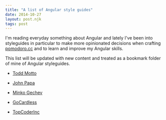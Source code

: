 ```yaml
---
title: "A list of Angular style guides"
date: 2014-10-27
layout: post.njk
tags: post
---
```


I'm reading everyday something about Angular and lately I've been into styleguides in particular to make more opinionated decisions when crafting [pomodoro.cc](https://pomodoro.cc/) and to learn and improve my Angular skills.

This list will be updated with new content and treated as a bookmark folder of mine of Angular styleguides.

- [Todd Motto](https://github.com/toddmotto/angularjs-styleguide)

- [John Papa](https://github.com/johnpapa/angularjs-styleguide)

- [Minko Gechev](https://github.com/mgechev/angularjs-style-guide)

- [GoCardless](https://github.com/gocardless/angularjs-style-guide)

- [TopCoderInc](https://gitlab.com/topcoderinc/angularjs-styleguide/blob/master/README.md)
